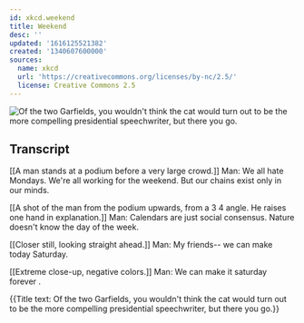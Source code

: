 ```yaml
---
id: xkcd.weekend
title: Weekend
desc: ''
updated: '1616125521382'
created: '1340607600000'
sources:
  name: xkcd
  url: 'https://creativecommons.org/licenses/by-nc/2.5/'
  license: Creative Commons 2.5
---
```

![Of the two Garfields, you wouldn't think the cat would turn out to be the more compelling presidential speechwriter, but there you go.](https://imgs.xkcd.com/comics/weekend.png)

## Transcript
[[A man stands at a podium before a very large crowd.]]
Man: We all hate Mondays. We're all working for the weekend. But our chains exist only in our minds.

[[A shot of the man from the podium upwards, from a 3
4 angle. He raises one hand in explanation.]]
Man: Calendars are just social consensus. Nature doesn't know the day of the week.

[[Closer still, looking straight ahead.]]
Man: My friends-- we can 
make
 today Saturday.

[[Extreme close-up, negative colors.]]
Man: We can make it saturday 
forever
.

{{Title text: Of the two Garfields, you wouldn't think the cat would turn out to be the more compelling presidential speechwriter, but there you go.}}
